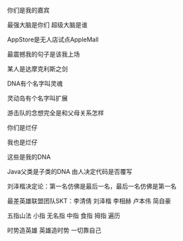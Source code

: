 你们是我的嘉宾

最强大脑是你们 超级大脑是谁

AppStore是无人店试点AppleMall

最震撼我的句子是该我上场

某人是达摩克利斯之剑

DNA有个名字叫灵魂

灵动岛有个名字叫扩展

游击队的念想完全是和父母关系怎样

你们是烂仔

我也是烂仔

这些是我的DNA

Java父类是子类的DNA 由人决定代码是否覆写

刘泽楷决定论：第一名仿佛是最后一名，最后一名仿佛是第一名

最差英雄联盟团队SKT：李清倩 刘泽楷 李相赫 卢本伟 简自豪

五指山法 小指 无名指 中指 食指 拇指 遍历

时势造英雄 英雄造时势 一切靠自己